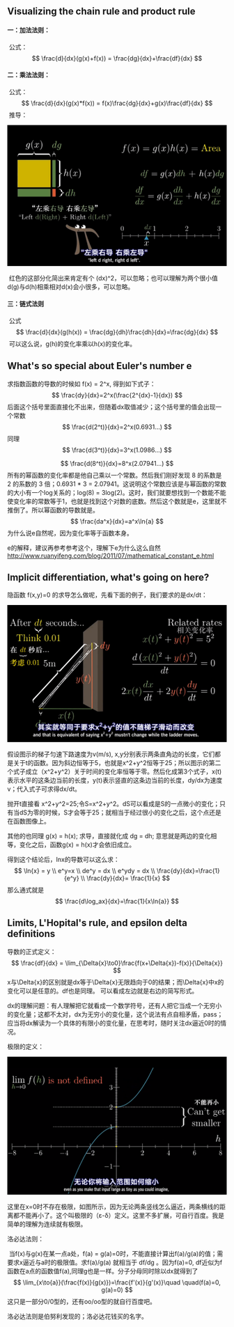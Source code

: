 ## Visualizing the chain rule and product rule

#### 一：加法法则： 

​		 公式：
$$
\frac{d}{dx}(g(x)+f(x)) = \frac{dg}{dx}+\frac{df}{dx}
$$

#### 二：乘法法则：

​		公式：
$$
\frac{d}{dx}(g(x)*f(x)) = f(x)\frac{dg}{dx}+g(x)\frac{df}{dx}
$$
​		推导：

 ![1.png](https://github.com/xiaojiongzi/Essence-of-calculus/blob/master/images/1.png?raw=true) 

​		红色的这部分化简出来肯定有个 (dx)^2，可以忽略；也可以理解为两个很小值d(g)与d(h)相乘相对d(x)会小很多，可以忽略。

#### 三：链式法则

​    公式  
$$
\frac{d}{dx}(g(h(x)) = \frac{dg}{dh}\frac{dh}{dx}=\frac{dg}{dx}
$$
​		可以这么说，g(h)的变化率乘以h(x)的变化率。

## What's so special about Euler's number e

求指数函数的导数的时候如 f(x) = 2^x, 得到如下式子：
$$
\frac{dy}{dx}=2^x(\frac{2^{dx}-1}{dx})
$$
后面这个括号里面直接化不出来，但随着dx取值减少；这个括号里的值会出现一个常数
$$
\frac{d(2^t)}{dx}=2^x(0.6931...)
$$
同理 
$$
\frac{d(3^t)}{dx}=3^x(1.0986...)
$$

$$
\frac{d(8^t)}{dx}=8^x(2.07941...)
$$
所有的幂函数的变化率都是他自己乘以一个常数。然后我们刚好发现 8 的系数是 2 的系数的 3 倍；0.6931 * 3 = 2.07941。这说明这个常数应该是与幂函数的常数的大小有一个log关系的；log(8) = 3log(2)。这时，我们就要想找到一个数能不能使变化率的常数等于1，也就是找到这个对数的底数。然后这个数就是e，这里就不推倒了。所以幂函数的导数就是。
$$
\frac{da^x}{dx}=a^x\ln{a}
$$
为什么说e自然呢，因为变化率等于函数本身。

e的解释，建议再参考参考这个，理解下e为什么这么自然 http://www.ruanyifeng.com/blog/2011/07/mathematical_constant_e.html 

## Implicit differentiation, what's going on here?

隐函数 f(x,y)=0 的求导怎么做呢，先看下面的例子，我们要求的是dx/dt：



![2](https://github.com/xiaojiongzi/Essence-of-calculus/blob/master/images/2.png?raw=true)

假设图示的梯子匀速下路速度为v(m/s), x,y分别表示两条直角边的长度，它们都是关于t的函数。因为斜边恒等于5，也就是x^2+y^2恒等于25；所以图示的第二个式子成立（x^2+y^2）关于时间的变化率恒等于零。然后化成第3个式子，x(t)表示水平的这条边当前的长度，y(t)表示竖直的这条边当前的长度，dy/dx为速度v；代入式子可求得dx/dt。

抛开t直接看 x^2+y^2=25;令S=x^2+y^2。dS可以看成是S的一点微小的变化；只有当dS为零的时候，S才会等于25；就相当于经过很小的变化之后，这个点还是在函数图像上。

其他的也同理 g(x) = h(x); 求导，直接就化成 dg = dh; 意思就是两边的变化相等，变化之后，函数g(x) = h(x)才会依旧成立。

得到这个结论后，Inx的导数可以这么求：
$$
\ln{x} = y \\ e^y=x \\ de^y = dx \\ e^ydy = dx \\ \frac{dy}{dx}=\frac{1}{e^y} \\ \frac{dy}{dx}= \frac{1}{x}
$$
那么通式就是
$$
\frac{d\log_ax}{dx}=\frac{1}{x\ln{a}}
$$

## Limits, L'Hopital's rule, and epsilon delta definitions

导数的正式定义： 
$$
\frac{df}{dx} = \lim_{\Delta{x}\to0}\frac{f(x+\Delta{x})-f(x)}{\Delta{x}}
$$
x与\Delta{x}的区别就是dx等于\Delta{x}无限趋向于0的结果；而\Delta{x}中x的变化可以是任意的。df也是同理。 可以看成左边就是右边的简写形式。

dx的理解问题：有人理解把它就看成一个数学符号，还有人把它当成一个无穷小的变化量；这都不太对，dx为无穷小的变化量，这个说法有点自相矛盾，pass；应当将dx解读为一个具体的有限小的变化量，在思考时，随时关注dx逼近0时的情况。

极限的定义：

![3](https://github.com/xiaojiongzi/Essence-of-calculus/blob/master/images/3.png?raw=true)

这里在x=0时不存在极限，如图所示，因为无论两条竖线怎么逼近，两条横线的距离都不能再小了。这个叫极限的（ε-δ）定义。这里不多扩展，可自行百度。我是简单的理解为连续就有极限。

洛必达法则：

​	当f(x)与g(x)在某一点a处，f(a) = g(a)=0时，不能直接计算出f(a)/g(a)的值；需要求x逼近与a时的极限值。求f(a)/g(a) 就相当于  df/dg 。因为f(a)=0, df近似为f函数在a点的函数值f(a),同理g也是一样。分子分母同时除以dx就得到了
$$
\lim_{x\to{a}}(\frac{f(x)}{g(x)})=\frac{f'(x)}{g'(x)}\quad \quad(f(a)=0, g(a)=0)
$$
这只是一部分0/0型的，还有oo/oo型的就自行百度吧。

洛必达法则是伯努利发现的；洛必达花钱买的名字。